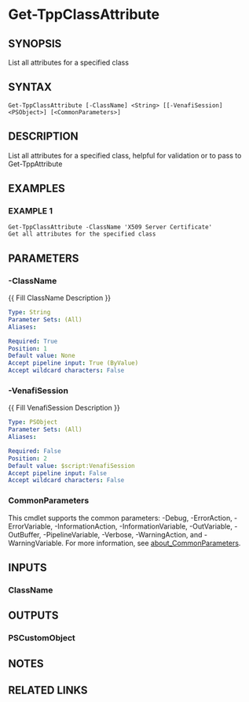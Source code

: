 # Get-TppClassAttribute

## SYNOPSIS
List all attributes for a specified class

## SYNTAX

```
Get-TppClassAttribute [-ClassName] <String> [[-VenafiSession] <PSObject>] [<CommonParameters>]
```

## DESCRIPTION
List all attributes for a specified class, helpful for validation or to pass to Get-TppAttribute

## EXAMPLES

### EXAMPLE 1
```
Get-TppClassAttribute -ClassName 'X509 Server Certificate'
Get all attributes for the specified class
```

## PARAMETERS

### -ClassName
{{ Fill ClassName Description }}

```yaml
Type: String
Parameter Sets: (All)
Aliases:

Required: True
Position: 1
Default value: None
Accept pipeline input: True (ByValue)
Accept wildcard characters: False
```

### -VenafiSession
{{ Fill VenafiSession Description }}

```yaml
Type: PSObject
Parameter Sets: (All)
Aliases:

Required: False
Position: 2
Default value: $script:VenafiSession
Accept pipeline input: False
Accept wildcard characters: False
```

### CommonParameters
This cmdlet supports the common parameters: -Debug, -ErrorAction, -ErrorVariable, -InformationAction, -InformationVariable, -OutVariable, -OutBuffer, -PipelineVariable, -Verbose, -WarningAction, and -WarningVariable. For more information, see [about_CommonParameters](http://go.microsoft.com/fwlink/?LinkID=113216).

## INPUTS

### ClassName
## OUTPUTS

### PSCustomObject
## NOTES

## RELATED LINKS
